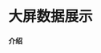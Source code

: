 <!--
 * @Author: your name
 * @Date: 2020-08-19 10:30:41
 * @LastEditTime: 2020-08-19 10:39:09
 * @LastEditors: your name
 * @Description: In User Settings Edit
 * @FilePath: \lvyeyou-DaShuJuZhiDaPingZhanShi-master\DaShuJuZhiDaPingZhanShi\README.md
-->
# 大屏数据展示

#### 介绍

